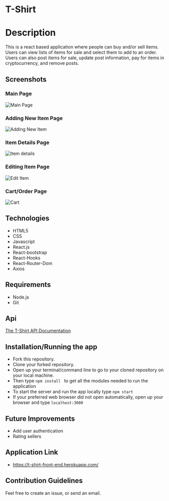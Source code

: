 # T-Shirt

# Description

This is a react based application where people can buy and/or sell items. Users can view lists of items for sale and select them to add to an order. Users can also post items for sale, update post information, pay for items in cryptocurrency, and remove posts.

## Screenshots

### Main Page

![Main Page](https://user-images.githubusercontent.com/58488936/135542225-9d96167a-81b3-4811-b3fc-944c2606ac7c.png)

### Adding New Item Page

![Adding New Item](https://user-images.githubusercontent.com/58488936/135542267-259a9b64-ebcd-403e-8641-05e397e55175.png)

### Item Details Page

![Item details](https://user-images.githubusercontent.com/58488936/135542331-c49dd449-e7b7-4901-a1ee-5f8fbed91cbb.png)

### Editing Item Page

![Edit Item](https://user-images.githubusercontent.com/58488936/135542285-d65a91c6-d006-4438-8768-8e9160b5736f.png)

### Cart/Order Page

![Cart](https://user-images.githubusercontent.com/58488936/135542310-694af1da-fa4a-4646-8181-c4279a14bc7c.png)

## Technologies

- HTML5
- CSS
- Javascript
- React.js
- React-bootstrap
- React-Hooks
- React-Router-Dom
- Axios

## Requirements

- Node.js
- Git

## Api

[The T-Shirt API Documentation](https://github.com/racevedo12/T-Shirt-Back-End)

## Installation/Running the app

- Fork this repository.
- Clone your forked repository.
- Open up your terminal/command line to go to your cloned repository on your local machine.
- Then type `npm install ` to get all the modules needed to run the application
- To start the server and run the app locally type `npm start`
- If your preferred web browser did not open automatically, open up your browser and type `localhost:3000`

## Future Improvements

- Add user authentication
- Rating sellers

## Application Link

- https://t-shirt-front-end.herokuapp.com/

## Contribution Guidelines

Feel free to create an issue, or send an email.
